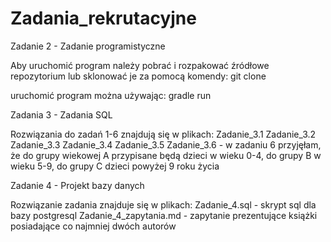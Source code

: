 # Zadania_rekrutacyjne

Zadanie 2 - Zadanie programistyczne

Aby uruchomić program należy pobrać i rozpakować źródłowe repozytorium lub sklonować je za pomocą komendy:
git clone

uruchomić program można używając:
gradle run



Zadania 3 - Zadania SQL

Rozwiązania do zadań 1-6 znajdują się w plikach:
Zadanie_3.1
Zadanie_3.2
Zadanie_3.3
Zadanie_3.4
Zadanie_3.5
Zadanie_3.6 - w zadaniu 6 przyjęłam, że do grupy wiekowej A przypisane będą dzieci w wieku 0-4, do grupy B w wieku 5-9, do grupy C dzieci powyżej 9 roku życia



Zadanie 4 - Projekt bazy danych

Rozwiązanie zadania znajduje się w plikach:
Zadanie_4.sql - skrypt sql dla bazy postgresql
Zadanie_4_zapytania.md - zapytanie prezentujące książki posiadające co najmniej dwóch autorów
